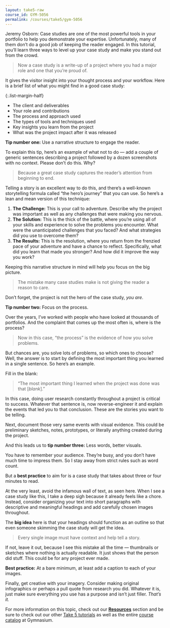 ```yaml
---
layout: take5-raw
course_id: GYM-5056
permalink: /courses/take5/gym-5056
---
```


Jeremy Osborn: Case studies are one of the most powerful tools in your portfolio to help you demonstrate your expertise. Unfortunately, many of them don’t do a good job of keeping the reader engaged. In this tutorial, you’ll learn three ways to level up your case study and make you stand out from the crowd.

> Now a case study is a write-up of a project where you had a major role and one that you’re proud of.

It gives the visitor insight into your thought process and your workflow. Here is a brief list of what you might find in a good case study:

{:.list-margin-half}
- The client and deliverables
- Your role and contributions
- The process and approach used
- The types of tools and techniques used
- Key insights you learn from the project
- What was the project impact after it was released

**Tip number one:** Use a narrative structure to engage the reader.

To explain this tip, here’s an example of what not to do — add a couple of generic sentences describing a project followed by a dozen screenshots with no context. Please don’t do this. Why?

> Because a great case study captures the reader’s attention from beginning to end.

Telling a story is an excellent way to do this, and there’s a well-known storytelling formula called “the hero’s journey” that you can use. So here’s a lean and mean version of this technique:

1. **The Challenge:** This is your call to adventure. Describe why the project was important as well as any challenges that were making you nervous.
2. **The Solution:** This is the thick of the battle, where you’re using all of your skills and experience to solve the problems you encounter. What were the unanticipated challenges that you faced? And what strategies did you use to overcome them?
3. **The Results:** This is the resolution, where you return from the frenzied pace of your adventure and have a chance to reflect. Specifically, what did you learn that made you stronger? And how did it improve the way you work?

Keeping this narrative structure in mind will help you focus on the big picture.

> The mistake many case studies make is not giving the reader a reason to care.

Don’t forget, the project is not the hero of the case study, *you are*.

**Tip number two:** Focus on the process.

Over the years, I’ve worked with people who have looked at thousands of portfolios. And the complaint that comes up the most often is, where is the process?

> Now in this case, “the process” is the evidence of how you solve problems.

But chances are, you solve lots of problems, so which ones to choose? Well, the answer is to start by defining the most important thing you learned in a single sentence. So here’s an example.

Fill in the blank:

> “The most important thing I learned when the project was done was that [*blank*].”

In this case, doing user research constantly throughout a project is critical to success. Whatever that sentence is, now reverse-engineer it and explain the events that led you to that conclusion. These are the stories you want to be telling.

Next, document those very same events with visual evidence. This could be preliminary sketches, notes, prototypes, or literally anything created during the project.

And this leads us to **tip number three:** Less words, better visuals.

You have to remember your audience. They’re busy, and you don’t have much time to impress them. So I stay away from strict rules such as word count.

But a **best practice** to aim for is a case study that takes about three or four minutes to read.

At the very least, avoid the infamous wall of text, as seen here. When I see a case study like this, I take a deep sigh because it already feels like a chore. Instead, consider organizing your text into short paragraphs with descriptive and meaningful headings and add carefully chosen images throughout.

The **big idea** here is that your headings should function as an outline so that even someone skimming the case study will get the idea.

> Every single image must have context and help tell a story.

If not, leave it out, because I see this mistake all the time — thumbnails or sketches where nothing is actually readable. It just shows that the person did stuff. This could be for any project ever made.

**Best practice:** At a bare minimum, at least add a caption to each of your images.

Finally, get creative with your imagery. Consider making original infographics or perhaps a pull quote from research you did. Whatever it is, just make sure everything you use has a purpose and isn’t just filler. *That’s it.*

For more information on this topic, check out our [**Resources**](#tutorial-resources) section and be sure to check out our other [Take 5 tutorials][1] as well as the entire [course catalog][2] at Gymnasium.

[1]: https://thegymnasium.com/courses/take5
[2]: https://thegymnasium.com/courses
